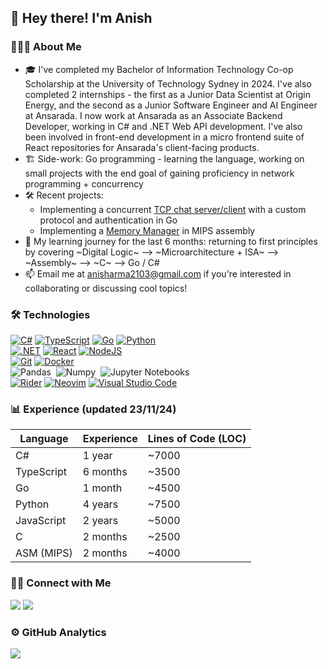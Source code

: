## 👋 Hey there! I'm Anish

### 👨🏻‍💻 About Me
- 🎓 I've completed my Bachelor of Information Technology Co-op Scholarship at the University of Technology Sydney in 2024. I've also completed 2 internships - the first as a Junior Data Scientist at Origin Energy, and the second as a Junior Software Engineer and AI Engineer at Ansarada. I now work at Ansarada as an Associate Backend Developer, working in C# and .NET Web API development. I've also been involved in front-end development in a micro frontend suite of React repositories for Ansarada's client-facing products.
- 🏗️ Side-work: Go programming - learning the language, working on small projects with the end goal of gaining proficiency in network programming + concurrency
- 🛠️ Recent projects:
  - Implementing a concurrent [TCP chat server/client](https://github.com/anishsharma21/Golang-Networking/tree/main/projects/intermediate_chatserver) with a custom protocol and authentication in Go
  - Implementing a [Memory Manager](https://github.com/anishsharma21/Assembly-Projects/blob/main/MIPS_asm%20(main)/malloc_free.s) in MIPS assembly
- 🌱 My learning journey for the last 6 months: returning to first principles by covering ~Digital Logic~ --> ~Microarchitecture + ISA~ --> ~Assembly~ --> ~C~ --> Go / C#
- 📫 Email me at anisharma2103@gmail.com if you're interested in collaborating or discussing cool topics!

### 🛠 Technologies

[![C#](https://custom-icon-badges.demolab.com/badge/C%23-%23239120.svg?logo=cshrp&logoColor=white)](#)
[![TypeScript](https://img.shields.io/badge/TypeScript-3178C6?logo=typescript&logoColor=fff)](#)
[![Go](https://img.shields.io/badge/Go-%2300ADD8.svg?&logo=go&logoColor=white)](#)
[![Python](https://img.shields.io/badge/Python-3776AB?logo=python&logoColor=fff)](#)\
[![.NET](https://img.shields.io/badge/.NET-512BD4?logo=dotnet&logoColor=fff)](#)
[![React](https://img.shields.io/badge/React-%2320232a.svg?logo=react&logoColor=%2361DAFB)](#)
[![NodeJS](https://img.shields.io/badge/Node.js-6DA55F?logo=node.js&logoColor=white)](#)\
[![Git](https://img.shields.io/badge/Git-F05032?logo=git&logoColor=fff)](#)
[![Docker](https://img.shields.io/badge/Docker-2496ED?logo=docker&logoColor=fff)](#)\
![Pandas](https://img.shields.io/badge/-Pandas-333333?style=flat&logo=pandas)&nbsp;
![Numpy](https://img.shields.io/badge/-Numpy-333333?style=flat&logo=numpy)&nbsp;
![Jupyter Notebooks](https://img.shields.io/badge/-Jupyter_Notebooks-333333?style=flat&logo=jupyter)&nbsp;\
[![Rider](https://img.shields.io/badge/Rider-000?logo=rider&logoColor=fff)](#)
[![Neovim](https://img.shields.io/badge/Neovim-57A143?logo=neovim&logoColor=fff)](#)
[![Visual Studio Code](https://custom-icon-badges.demolab.com/badge/Visual%20Studio%20Code-0078d7.svg?logo=vsc&logoColor=white)](#)

<!-- https://github.com/inttter/md-badges -->

### 📊 Experience (updated 23/11/24)

| Language    | Experience | Lines of Code (LOC) |
|-------------|------------|---------------------|
| C#          | 1 year     | ~7000               |
| TypeScript  | 6 months   | ~3500               |
| Go          | 1 month    | ~4500               |
| Python      | 4 years    | ~7500               |
| JavaScript  | 2 years    | ~5000               |
| C           | 2 months   | ~2500               |
| ASM (MIPS)  | 2 months   | ~4000               |

### 🤝🏻 Connect with Me

<a href="https://www.linkedin.com/in/anish-sharma-933266221/"><img src="https://img.shields.io/badge/Anish%20Sharma-0077B5?style=flat-square&logo=Linkedin&logoColor=white"/></a>
<a href="mailto:anisharma2103@gmail.com"><img src="https://img.shields.io/badge/-anisharma2103@gmail.com-D14836?style=flat-square&logo=Gmail&logoColor=white"/></a>

### ⚙️ GitHub Analytics
![](http://github-profile-summary-cards.vercel.app/api/cards/profile-details?username=anishsharma21&theme=tokyonight)
